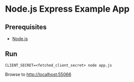 # Node.js Express Example App

## Prerequisites

 * [Node.js](http://nodejs.org/)

## Run

```
CLIENT_SECRET=<fetched_client_secret> node app.js
```

Browse to [http://localhost:55066](http://localhost:55066)
